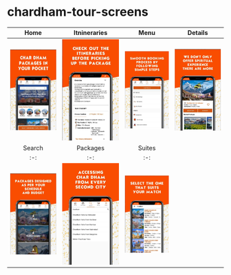 # chardham-tour-screens
| Home | Itnineraries | Menu |  Details |
| :-: | :-: | :-: | :-: |
| ![image 1](https://github.com/geekunj/chardham-tour/blob/master/images/home.png) | ![image 2](https://github.com/geekunj/chardham-tour/blob/master/images/itineraries.png) | ![image 3](https://github.com/geekunj/chardham-tour/blob/master/images/menu.png) | ![image 4](https://github.com/geekunj/chardham-tour/blob/master/images/package-detail.png) |
| Search | Packages | Suites |
| :-: | :-: | :-: |
| ![image 5](https://github.com/geekunj/chardham-tour/blob/master/images/packages.png) | ![image 6](https://github.com/geekunj/chardham-tour/blob/master/images/search.png) | ![image 7](https://github.com/geekunj/chardham-tour/blob/master/images/suites.png) |
